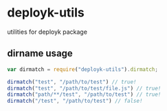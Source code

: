 # deployk-utils

utilities for deployk package

## dirname usage

```javascript
var dirmatch = require("deployk-utils").dirmatch;

dirmatch("test", "/path/to/test") // true!
dirmatch("test", "/path/to/test/file.js") // true!
dirmatch("path/**/test", "/path/to/test") // true!
dirmatch("/test", "/path/to/test") // false!
```
